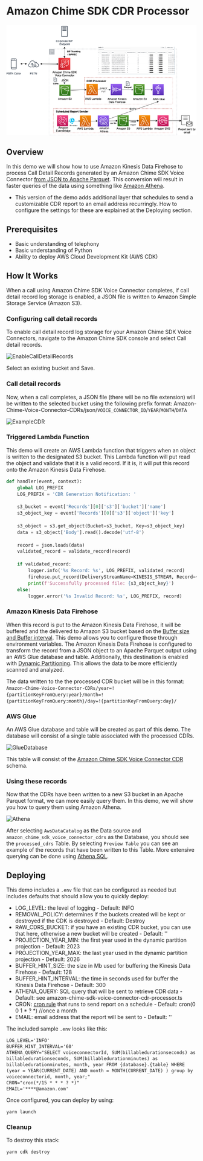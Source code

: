 # Amazon Chime SDK CDR Processor

![ArchitectureDiagram](images/ArchitectureDiagram2.png)

## Overview

In this demo we will show how to use Amazon Kinesis Data Firehose to process Call Detail Records generated by an Amazon Chime SDK Voice Connector [from JSON to Apache Parquet](https://docs.aws.amazon.com/firehose/latest/dev/record-format-conversion.html). This conversion will result in faster queries of the data using something like [Amazon Athena](https://aws.amazon.com/athena/).

* This version of the demo adds additional layer that schedules to send a customizable CDR report to an email address recurringly. How to configure the settings for these are explained at the Deploying section. 

## Prerequisites

- Basic understanding of telephony
- Basic understanding of Python
- Ability to deploy AWS Cloud Development Kit (AWS CDK)

## How It Works

When a call using Amazon Chime SDK Voice Connector completes, if call detail record log storage is enabled, a JSON file is written to Amazon Simple Storage Service (Amazon S3).

### Configuring call detail records

To enable call detail record log storage for your Amazon Chime SDK Voice Connectors, navigate to the Amazon Chime SDK console and select Call detail records.

![EnableCallDetailRecords](images/EnableCDRs.png)

Select an existing bucket and Save.

### Call detail records

Now, when a call completes, a JSON file (there will be no file extension) will be written to the selected bucket using the following prefix format: Amazon-Chime-Voice-Connector-CDRs/json/`VOICE_CONNECTOR_ID`/`YEAR`/`MONTH`/`DATA`

![ExampleCDR](images/ExampleJSON.png)

### Triggered Lambda Function

This demo will create an AWS Lambda function that triggers when an object is written to the designated S3 bucket. This Lambda function will put read the object and validate that it is a valid record. If it is, it will put this record onto the Amazon Kinesis Data Firehose.

```python
def handler(event, context):
    global LOG_PREFIX
    LOG_PREFIX = 'CDR Generation Notification: '

    s3_bucket = event['Records'][0]['s3']['bucket']['name']
    s3_object_key = event['Records'][0]['s3']['object']['key']

    s3_object = s3.get_object(Bucket=s3_bucket, Key=s3_object_key)
    data = s3_object['Body'].read().decode('utf-8')

    record = json.loads(data)
    validated_record = validate_record(record)

    if validated_record:
        logger.info('%s Record: %s', LOG_PREFIX, validated_record)
        firehose.put_record(DeliveryStreamName=KINESIS_STREAM, Record={'Data': json.dumps(validated_record)})
        print(f'Successfully processed file: {s3_object_key}')
    else:
        logger.error('%s Invalid Record: %s', LOG_PREFIX, record)
```

### Amazon Kinesis Data Firehose

When this record is put to the Amazon Kinesis Data Firehose, it will be buffered and the delivered to Amazon S3 bucket based on the [Buffer size and Buffer interval](https://docs.aws.amazon.com/firehose/latest/dev/basic-deliver.html#frequency). This demo allows you to configure those through environment variables. The Amazon Kinesis Data Firehose is configured to transform the record from a JSON object to an Apache Parquet output using an AWS Glue database and table. Additionally, this destination is enabled with [Dynamic Partitioning](https://docs.aws.amazon.com/firehose/latest/dev/dynamic-partitioning.html). This allows the data to be more efficiently scanned and analyzed.

The data written to the the processed CDR bucket will be in this format: `Amazon-Chime-Voice-Connector-CDRs/year=!{partitionKeyFromQuery:year}/month=!{partitionKeyFromQuery:month}/day=!{partitionKeyFromQuery:day}/`

### AWS Glue

An AWS Glue database and table will be created as part of this demo. The database will consist of a single table associated with the processed CDRs.

![GlueDatabase](images/GlueDatabase.png)

This table will consist of the [Amazon Chime SDK Voice Connector CDR](https://docs.aws.amazon.com/chime-sdk/latest/dg/attributes.html) schema.

### Using these records

Now that the CDRs have been written to a new S3 bucket in an Apache Parquet format, we can more easily query them. In this demo, we will show you how to query them using Amazon Athena.

![Athena](images/AthenaQuery.png)

After selecting `AwsDataCatalog` as the Data source and `amazon_chime_sdk_voice_connector_cdrs` as the Database, you should see the `processed_cdrs` Table. By selecting `Preview Table` you can see an example of the records that have been written to this Table. More extensive querying can be done using [Athena SQL](https://docs.aws.amazon.com/athena/latest/ug/using-athena-sql.html).

## Deploying

This demo includes a `.env` file that can be configured as needed but includes defaults that should allow you to quickly deploy:

- LOG_LEVEL: the level of logging - Default: INFO
- REMOVAL_POLICY: determines if the buckets created will be kept or destroyed if the CDK is destroyed - Default: Destroy
- RAW_CDRS_BUCKET: if you have an existing CDR bucket, you can use that here, otherwise a new bucket will be created - Default: ''
- PROJECTION_YEAR_MIN: the first year used in the dynamic partition projection - Default: 2023
- PROJECTION_YEAR_MAX: the last year used in the dynamic partition projection - Default: 2026
- BUFFER_HINT_SIZE: the size in Mb used for buffering the Kinesis Data Firehose - Default: 128
- BUFFER_HINT_INTERVAL: the time in seconds used for buffer the Kinesis Data Firehose - Default: 300
- ATHENA_QUERY: SQL query that will be sent to retrieve CDR data - Default: see amazon-chime-sdk-voice-connector-cdr-processor.ts
- CRON: [cron rule](https://docs.aws.amazon.com/eventbridge/latest/userguide/eb-cron-expressions.html) that runs to send report on a schedule - Default: cron(0 0 1 * ? *) //once a month
- EMAIL: email address that the report will be sent to - Default: ''

The included sample `.env` looks like this:

```text
LOG_LEVEL='INFO'
BUFFER_HINT_INTERVAL='60'
ATHENA_QUERY="SELECT voiceconnectorId, SUM(billabledurationseconds) as billabledurationseconds, SUM(billabledurationminutes) as billabledurationminutes, month, year FROM {database}.{table} WHERE (year = YEAR(CURRENT_DATE) AND month = MONTH(CURRENT_DATE) ) group by voiceconnectorid, month, year;"
CRON="cron(*/15 * * * ? *)"
EMAIL='****@amazon.com'
```

Once configured, you can deploy by using:

```
yarn launch
```

### Cleanup

To destroy this stack:

```
yarn cdk destroy
```
